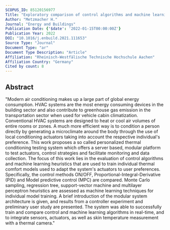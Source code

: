 ```yaml
---
SCOPUS_ID: 85120156977
Title: "Exploratory comparison of control algorithms and machine learning as regulators for a personalized climatization system"
Author: "Metzmacher H."
Journal: "Energy and Buildings"
Publication Date: {'$date': '2022-01-15T00:00:00Z'}
Publication Year: 2022
DOI: "10.1016/j.enbuild.2021.111653"
Source Type: "Journal"
Document Type: "ar"
Document Type Description: "Article"
Affiliation: "Rheinisch-Westfälische Technische Hochschule Aachen"
Affiliation Country: "Germany"
Cited by count: 8
---
```


## Abstract
"Modern air conditioning makes up a large part of global energy consumption. HVAC systems are the most energy consuming devices in the building sector and also contribute to greenhouse gas emission in the transportation sector when used for vehicle cabin climatization. Conventional HVAC systems are designed to heat or cool air volumes of entire rooms or zones. A much more efficient way is to condition a person directly by generating a microclimate around the body through the use of local conditioning actuators taking into account the respective individual's preference. This work proposes a so called personalized thermal conditioning testing system which offers a server based, modular platform to test actuators, control strategies and facilitate monitoring and data collection. The focus of this work lies in the evaluation of control algorithms and machine learning heuristics that are used to train individual thermal comfort models used to adapt the system's actuators to user preferences. Specifically, the control methods ON/OFF, Proportional-Integral-Derivative (PID) and Model predictive control (MPC) are compared. Monte Carlo sampling, regression tree, support-vector machine and multilayer perceptron heuristics are assessed as machine learning techniques for individual model training. A brief introduction of the modular system architecture is given, and results from a controller experiment and preliminary user study are presented. The system was able to successfully train and compare control and machine learning algorithms in real-time, and to integrate sensors, actuators, as well as skin temperature measurement with a thermal camera."
